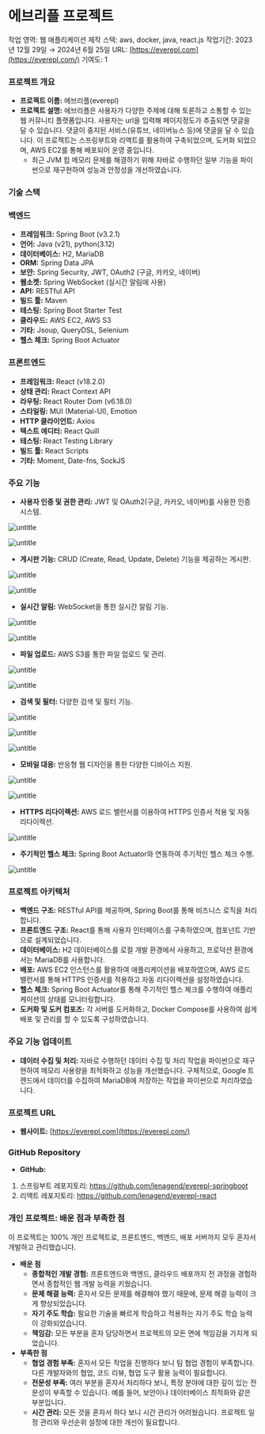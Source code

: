# 에브리플 프로젝트

작업 영역: 웹 애플리케이션 제작
스택: aws, docker, java, react.js
작업기간: 2023년 12월 29일 → 2024년 6월 25일
URL: [https://everepl.com](https://everepl.com/)
기여도: 1

### **프로젝트 개요**

- **프로젝트 이름:** 에브리플(everepl)
- **프로젝트 설명:** 에브리플은 사용자가 다양한 주제에 대해 토론하고 소통할 수 있는 웹 커뮤니티 플랫폼입니다. 사용자는 url을 입력해 페이지정도가 추출되면 댓글을 달 수 있습니다. 댓글이 중지된 서비스(유튜브, 네이버뉴스 등)에 댓글을 달 수 있습니다. 이 프로젝트는 스프링부트와 리액트를 활용하여 구축되었으며, 도커화 되었으며, AWS EC2를 통해 배포되어 운영 중입니다.
    - 최근 JVM 힙 메모리 문제를 해결하기 위해 자바로 수행하던 일부 기능을 파이썬으로 재구현하여 성능과 안정성을 개선하였습니다.

### 기술 스택

### 백엔드

- **프레임워크:** Spring Boot (v3.2.1)
- **언어:** Java (v21), python(3.12)
- **데이터베이스:** H2, MariaDB
- **ORM:** Spring Data JPA
- **보안:** Spring Security, JWT, OAuth2 (구글, 카카오, 네이버)
- **웹소켓:** Spring WebSocket (실시간 알림에 사용)
- **API:** RESTful API
- **빌드 툴:** Maven
- **테스팅:** Spring Boot Starter Test
- **클라우드:** AWS EC2, AWS S3
- **기타:** Jsoup, QueryDSL, Selenium
- **헬스 체크:** Spring Boot Actuator

### 프론트엔드

- **프레임워크:** React (v18.2.0)
- **상태 관리:** React Context API
- **라우팅:** React Router Dom (v6.18.0)
- **스타일링:** MUI (Material-UI), Emotion
- **HTTP 클라이언트:** Axios
- **텍스트 에디터:** React Quill
- **테스팅:** React Testing Library
- **빌드 툴:** React Scripts
- **기타:** Moment, Date-fns, SockJS

### 주요 기능

- **사용자 인증 및 권한 관리:** JWT 및 OAuth2(구글, 카카오, 네이버)를 사용한 인증 시스템.

![untitle](https://github.com/user-attachments/assets/64b66e2d-8ff9-48c6-81e7-d600541d92dc)

![untitle](https://github.com/user-attachments/assets/20888f0f-8a20-4c97-83d4-01b3e3b7b094)

- **게시판 기능:** CRUD (Create, Read, Update, Delete) 기능을 제공하는 게시판.

![untitle](https://github.com/user-attachments/assets/093fbd2f-6a1a-4e30-ae3d-7ec023d784d8)

![untitle](https://github.com/user-attachments/assets/3eca1c31-544e-46a3-bcf4-fea2f419186f)

- **실시간 알림:** WebSocket을 통한 실시간 알림 기능.

![untitle](https://github.com/user-attachments/assets/2052e16d-4000-495f-89f1-4245d3888542)

![untitle](https://github.com/user-attachments/assets/02285aee-d1b1-4481-b992-faa8c9e7da37)

- **파일 업로드:** AWS S3를 통한 파일 업로드 및 관리.

![untitle](https://github.com/user-attachments/assets/65eb9bbe-bdeb-4b14-8307-30158296b767)

![untitle](https://github.com/user-attachments/assets/9556d10c-cafe-45f1-b704-aa6f82a974ba)

- **검색 및 필터:** 다양한 검색 및 필터 기능.

![untitle](https://github.com/user-attachments/assets/67c5b5f9-dbfe-4d0c-a758-d54da38e023f)

![untitle](https://github.com/user-attachments/assets/96dfcae6-5e84-4ed1-912f-51b5fc814eed)

![untitle](https://github.com/user-attachments/assets/0c3b3f13-2aa0-4244-8e44-2de56beedcd7)

- **모바일 대응:** 반응형 웹 디자인을 통한 다양한 디바이스 지원.

![untitle](https://github.com/user-attachments/assets/9f64b0f5-c1d4-4a83-a12d-e420120e05fd)

![untitle](https://github.com/user-attachments/assets/62f109d0-0cf1-4288-8c88-b297f081ff08)

- **HTTPS 리다이렉션:** AWS 로드 밸런서를 이용하여 HTTPS 인증서 적용 및 자동 리다이렉션.

![untitle](https://github.com/user-attachments/assets/3f2b7ebe-1c8a-4d24-baac-677a65335bb0)

- **주기적인 헬스 체크:** Spring Boot Actuator와 연동하여 주기적인 헬스 체크 수행.

![untitle](https://github.com/user-attachments/assets/68c01084-ed24-48b9-8243-9f33e724adaf)

### 프로젝트 아키텍처

- **백엔드 구조:** RESTful API를 제공하며, Spring Boot를 통해 비즈니스 로직을 처리합니다.
- **프론트엔드 구조:** React를 통해 사용자 인터페이스를 구축하였으며, 컴포넌트 기반으로 설계되었습니다.
- **데이터베이스:** H2 데이터베이스를 로컬 개발 환경에서 사용하고, 프로덕션 환경에서는 MariaDB를 사용합니다.
- **배포:** AWS EC2 인스턴스를 활용하여 애플리케이션을 배포하였으며, AWS 로드 밸런서를 통해 HTTPS 인증서를 적용하고 자동 리다이렉션을 설정하였습니다.
- **헬스 체크:** Spring Boot Actuator를 통해 주기적인 헬스 체크를 수행하여 애플리케이션의 상태를 모니터링합니다.
- **도커화 및 도커 컴포즈:** 각 서버를 도커화하고, Docker Compose를 사용하여 쉽게 배포 및 관리를 할 수 있도록 구성하였습니다.

### 주요 기능 업데이트

- **데이터 수집 및 처리:** 자바로 수행하던 데이터 수집 및 처리 작업을 파이썬으로 재구현하여 메모리 사용량을 최적화하고 성능을 개선했습니다. 구체적으로, Google 트렌드에서 데이터를 수집하여 MariaDB에 저장하는 작업을 파이썬으로 처리하였습니다.

### 프로젝트 URL

- **웹사이트:** [https://everepl.com](https://everepl.com/)

### GitHub Repository

- **GitHub:**
1. 스프링부트 레포지토리: https://github.com/lenagend/everepl-springboot
2. 리액트 레포지토리: https://github.com/lenagend/everepl-react

### 개인 프로젝트: 배운 점과 부족한 점

이 프로젝트는 100% 개인 프로젝트로, 프론트엔드, 백엔드, 배포 서버까지 모두 혼자서 개발하고 관리했습니다.

- **배운 점**
    - **종합적인 개발 경험:** 프론트엔드와 백엔드, 클라우드 배포까지 전 과정을 경험하면서 종합적인 웹 개발 능력을 키웠습니다.
    - **문제 해결 능력:** 혼자서 모든 문제를 해결해야 했기 때문에, 문제 해결 능력이 크게 향상되었습니다.
    - **자기 주도 학습:** 필요한 기술을 빠르게 학습하고 적용하는 자기 주도 학습 능력이 강화되었습니다.
    - **책임감:** 모든 부분을 혼자 담당하면서 프로젝트의 모든 면에 책임감을 가지게 되었습니다.
- **부족한 점**
    - **협업 경험 부족:** 혼자서 모든 작업을 진행하다 보니 팀 협업 경험이 부족합니다. 다른 개발자와의 협업, 코드 리뷰, 협업 도구 활용 능력이 필요합니다.
    - **전문성 부족:** 여러 부분을 혼자서 처리하다 보니, 특정 분야에 대한 깊이 있는 전문성이 부족할 수 있습니다. 예를 들어, 보안이나 데이터베이스 최적화와 같은 부분입니다.
    - **시간 관리:** 모든 것을 혼자서 하다 보니 시간 관리가 어려웠습니다. 프로젝트 일정 관리와 우선순위 설정에 대한 개선이 필요합니다.